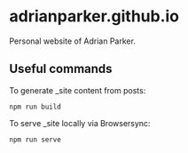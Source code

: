 # adrianparker.github.io
Personal website of Adrian Parker.

## Useful commands

To generate _site content from posts:
```
npm run build
```

To serve _site locally via Browsersync:
```
npm run serve
```